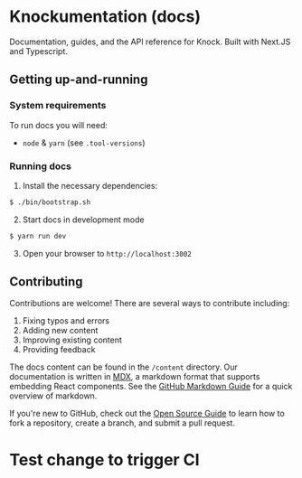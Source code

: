 # Knockumentation (docs)

Documentation, guides, and the API reference for Knock. Built with Next.JS and Typescript.

## Getting up-and-running

### System requirements

To run docs you will need:

- `node` & `yarn` (see `.tool-versions`)

### Running docs

1. Install the necessary dependencies:

```bash
$ ./bin/bootstrap.sh
```

2. Start docs in development mode

```bash
$ yarn run dev
```

3. Open your browser to `http://localhost:3002`

## Contributing

Contributions are welcome! There are several ways to contribute including:

1. Fixing typos and errors
1. Adding new content
1. Improving existing content
1. Providing feedback

The docs content can be found in the `/content` directory. Our documentation is written in [MDX](https://mdxjs.com/), a markdown format that supports embedding React components. See the [GitHub Markdown Guide](https://docs.github.com/en/get-started/writing-on-github/getting-started-with-writing-and-formatting-on-github/basic-writing-and-formatting-syntax) for a quick overview of markdown.

If you're new to GitHub, check out the [Open Source Guide](https://opensource.guide/how-to-contribute/#opening-a-pull-request) to learn how to fork a repository, create a branch, and submit a pull request.

# Test change to trigger CI
